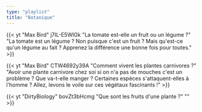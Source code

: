 ```yaml
---
type: "playlist"
title: "Botanique"
---
```



{{< yt "Max Bird" j7IL-E5WlGk "La tomate est-elle un fruit ou un légume ?" "La tomate est un légume ? Non puisque c'est un fruit ? Mais qu'est-ce qu'un légume au fait ? Apprenez la différence une bonne fois pour toutes." >}}

{{< yt "Max Bird" CTW4692y39A "Comment vivent les plantes carnivores ?" "Avoir une plante carnivore chez soi si on n'a pas de mouches c'est un problème ? Que va-t-elle manger ? Certaines espèces s'attaquent-elles à l'homme ? Allez, levons le voile sur ces végétaux fascinants !" >}}

{{< yt "DirtyBiology" bovZt3bHcmg "Que sont les fruits d'une plante ?" "" >}}
